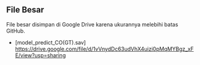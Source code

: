 ## File Besar
File besar disimpan di Google Drive karena ukurannya melebihi batas GitHub.
- [model_predict_CO(GT).sav] https://drive.google.com/file/d/1vVnydDc63udVhX4uizi0pMqMYBgz_xFE/view?usp=sharing
